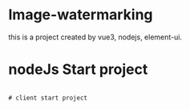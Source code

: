 # Image-watermarking
this is a project created by vue3, nodejs, element-ui. 

# nodeJs Start project
``` nodemon index.js

# client start project
``` 
